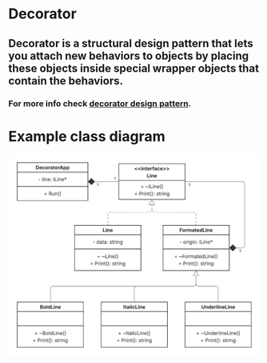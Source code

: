 # Decorator
## Decorator is a structural design pattern that lets you attach new behaviors to objects by placing these objects inside special wrapper objects that contain the behaviors.
### For more info check [decorator design pattern](https://refactoring.guru/design-patterns/decorator).
# Example class diagram
![Example of decorator class diagram.](/images/decorator_class_diagram.jpeg "This is a example decorator class diagram.")